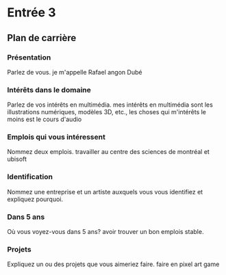 # Entrée 3
## Plan de carrière

### Présentation
Parlez de vous. 
je m'appelle Rafael angon Dubé 
### Intérêts dans le domaine
Parlez de vos intérêts en multimédia. 
mes intérêts en multimédia sont les illustrations numériques, modèles 3D, etc., les choses qui m'intérêts le moins est le cours d'audio
### Emplois qui vous intéressent
Nommez deux emplois.
travailler au centre des sciences de montréal et ubisoft
### Identification
Nommez une entreprise et un artiste auxquels vous vous identifiez et expliquez pourquoi. 


### Dans 5 ans
Où vous voyez-vous dans 5 ans? avoir
trouver un bon emplois stable.
### Projets
Expliquez un ou des projets que vous aimeriez faire. 
faire en pixel art game
